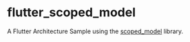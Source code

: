 # flutter_scoped_model

A Flutter Architecture Sample using the [scoped_model](https://pub.dartlang.org/packages/scoped_model) library.

